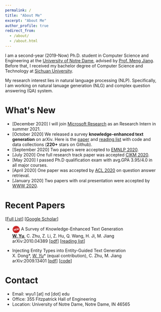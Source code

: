 ```yaml
---
permalink: /
title: "About Me"
excerpt: "About Me"
author_profile: true
redirect_from:
  - /about/
  - /about.html
---
```


I am a second-year (2019-Now) Ph.D. student in Computer Science and Engineering at the [University of Notre Dame](https://www.nd.edu/), advised by [Prof. Meng Jiang](http://www.meng-jiang.com/). Before that, I received my bachelor degree of Computer Science and Technology at [Sichuan University](http://www.scu.edu.cn/).

My research interest lies in natural language processing (NLP). Specifically, I am working on natural lanuage generation (NLG) and complex question answering (QA) system.

What's New
======
* \[December 2020\] I will join [Microsoft Research](https://www.microsoft.com/en-us/research/) as an Research Intern in summer 2021. 
* \[October 2020\] We released a survey **knowledge-enhanced text generation** on arXiv. Here is the [paper](https://arxiv.org/abs/2010.04389) and [reading list](https://github.com/wyu97/KENLG-Reading/blob/master/README.md) with code and data collections (**220+** stars on Github).
* \[September 2020\] Two papers were accepted to [EMNLP 2020](https://2020.emnlp.org/).
* \[July 2020\] One full research track paper was accepted [CIKM 2020](https://www.cikm2020.org/).
* \[May 2020\] I passed Ph.D qualification exam with avg.GPA 3.95/4.0 in all major courses.
* \[April 2020\] One paper was accepted by [ACL 2020](https://acl2020.org/) on question answer retrieval.
* \[January 2020\] Two papers with oral presentation were accepted by [WWW 2020](https://www2020.thewebconf.org/).
<!-- * \[December 2019\] One paper was accepted by [RCQA 2020 Workshop](https://rcqa-ws.github.io/) in [AAAI 2020](https://aaai.org/Conferences/AAAI-20/). -->
<!-- * \[January 2019\] One paper was accepted by [WWW 2019](https://www2019.thewebconf.org/). Thanks to all my co-authors. -->
<!-- * Our video ["Where we belong to"](https://www.youtube.com/watch?v=KRKoCkO3LDs) will be taken as the institutional spot for the 2018-2019 academic year for the [University of Notre Dame](https://www.nd.edu/). (Viewed 20,000+ times on Youtube) -->

Recent Papers
======
\[[Full List](/publications)\] \[[Google Scholar](https://scholar.google.com/citations?user=fBu11ZoAAAAJ&hl=en&oi=ao)\]

* <img src="../images/new.png" width="25" align=center> A Survey of Knowledge-Enhanced Text Generation <br>
  **<u>W. Yu</u>**, C. Zhu, Z. Li, Z. Hu, Q. Wang, H. Ji, M. Jiang <br>
  arXiv:2010.04389 \[[pdf](https://arxiv.org/abs/2010.04389)\] \[[reading list](https://github.com/wyu97/KENLG-Reading/blob/master/README.md)\]

* Injecting Entity Types into Entity-Guided Text Generation <br>
  X. Dong*, **<u>W. Yu*</u>** (equal contribution), C. Zhu, M. Jiang <br>
  arXiv:2009.13401 \[[pdf](https://arxiv.org/abs/2009.13401)\] \[[code](https://github.com/wyu97/InjType)\]



Contact
======
* Email: wyu1 \[at\] nd \[dot\] edu
* Office: 355 Fitzpatrick Hall of Engineering
* Location: University of Notre Dame, Notre Dame, IN 46565

